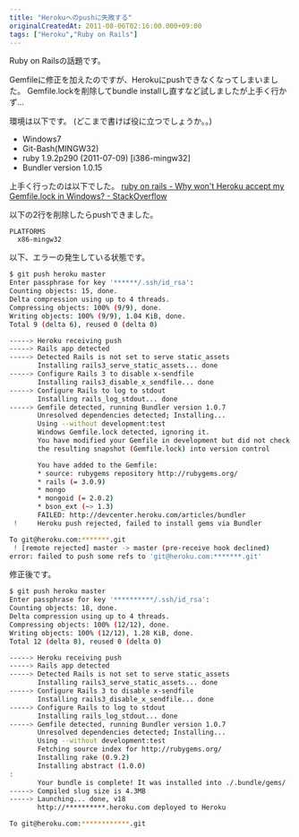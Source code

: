 ```yaml
---
title: "Herokuへのpushに失敗する"
originalCreatedAt: 2011-08-06T02:16:00.000+09:00
tags: ["Heroku","Ruby on Rails"]
---
```

Ruby on Railsの話題です。

Gemfileに修正を加えたのですが、Herokuにpushできなくなってしまいました。
Gemfile.lockを削除してbundle installし直すなど試しましたが上手く行かず…
<!--more-->
環境は以下です。
(どこまで書けば役に立つでしょうか。。)

- Windows7
- Git-Bash(MINGW32)
- ruby 1.9.2p290 (2011-07-09) [i386-mingw32]
- Bundler version 1.0.15

上手く行ったのは以下でした。
[ruby on rails - Why won't Heroku accept my Gemfile.lock in Windows? - StackOverflow](http://stackoverflow.com/questions/5954236/why-wont-heroku-accept-my-gemfile-lock-in-windows)

以下の2行を削除したらpushできました。

```
PLATFORMS
  x86-mingw32
```

以下、エラーの発生している状態です。

```sh
$ git push heroku master
Enter passphrase for key '******/.ssh/id_rsa':
Counting objects: 15, done.
Delta compression using up to 4 threads.
Compressing objects: 100% (9/9), done.
Writing objects: 100% (9/9), 1.04 KiB, done.
Total 9 (delta 6), reused 0 (delta 0)

-----> Heroku receiving push
-----> Rails app detected
-----> Detected Rails is not set to serve static_assets
       Installing rails3_serve_static_assets... done
-----> Configure Rails 3 to disable x-sendfile
       Installing rails3_disable_x_sendfile... done
-----> Configure Rails to log to stdout
       Installing rails_log_stdout... done
-----> Gemfile detected, running Bundler version 1.0.7
       Unresolved dependencies detected; Installing...
       Using --without development:test
       Windows Gemfile.lock detected, ignoring it.
       You have modified your Gemfile in development but did not check
       the resulting snapshot (Gemfile.lock) into version control

       You have added to the Gemfile:
       * source: rubygems repository http://rubygems.org/
       * rails (= 3.0.9)
       * mongo
       * mongoid (= 2.0.2)
       * bson_ext (~> 1.3)
       FAILED: http://devcenter.heroku.com/articles/bundler
 !     Heroku push rejected, failed to install gems via Bundler

To git@heroku.com:*******.git
 ! [remote rejected] master -> master (pre-receive hook declined)
error: failed to push some refs to 'git@heroku.com:*******.git'
```

修正後です。

```sh
$ git push heroku master
Enter passphrase for key '**********/.ssh/id_rsa':
Counting objects: 18, done.
Delta compression using up to 4 threads.
Compressing objects: 100% (12/12), done.
Writing objects: 100% (12/12), 1.28 KiB, done.
Total 12 (delta 8), reused 0 (delta 0)

-----> Heroku receiving push
-----> Rails app detected
-----> Detected Rails is not set to serve static_assets
       Installing rails3_serve_static_assets... done
-----> Configure Rails 3 to disable x-sendfile
       Installing rails3_disable_x_sendfile... done
-----> Configure Rails to log to stdout
       Installing rails_log_stdout... done
-----> Gemfile detected, running Bundler version 1.0.7
       Unresolved dependencies detected; Installing...
       Using --without development:test
       Fetching source index for http://rubygems.org/
       Installing rake (0.9.2)
       Installing abstract (1.0.0)
:
       Your bundle is complete! It was installed into ./.bundle/gems/
-----> Compiled slug size is 4.3MB
-----> Launching... done, v18
       http://**********.heroku.com deployed to Heroku

To git@heroku.com:************.git
```
